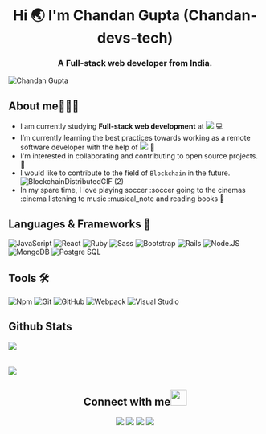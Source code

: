 <h1 align="center">Hi 🌏 I'm Chandan Gupta (Chandan-devs-tech)</h1>
<h3 align="center">A Full-stack web developer from India.</h3>
<p align="left"> <img src="https://komarev.com/ghpvc/?username=Chandan-devs-tech&label=Views&color=blue&style=plastic" alt="Chandan Gupta" /></p>

## **About me**🧔🏻‍♂️

- I am currently studying **Full-stack web development** at ![](https://img.shields.io/badge/-Microverse-blueviolet) :computer:
- I’m currently learning the best practices towards working as a remote software developer with the help of ![](https://img.shields.io/badge/-Microverse-blueviolet) :book:
- I'm interested in collaborating and contributing to open source projects. 👯
- I would like to contribute to the field of `Blockchain` in the future.
![BlockchainDistributedGIF (2)](https://user-images.githubusercontent.com/65088027/209713980-1cb52bd9-2367-48f2-a90f-c656001f61cb.gif)
- In my spare time, I love playing soccer :soccer going to the cinemas :cinema listening to music :musical_note and reading books 📔 

## **Languages & Frameworks** 📶 

![JavaScript](https://icongr.am/devicon/javascript-original.svg?size=50&color=currentColor)
![React](https://icongr.am/devicon/react-original.svg?size=50&color=currentColor)
![Ruby](https://icongr.am/devicon/ruby-original-wordmark.svg?size=50&color=d26a6a)
![Sass](https://icongr.am/devicon/sass-original.svg?size=50&color=currentColor)
![Bootstrap](https://icongr.am/devicon/bootstrap-plain-wordmark.svg?size=50&color=e86d6d)
![Rails](https://icongr.am/devicon/rails-original-wordmark.svg?size=50&color=e98b8b)
![Node.JS](https://icongr.am/devicon/nodejs-original-wordmark.svg?size=50&color=e98b8b)
![MongoDB](https://icongr.am/devicon/mongodb-original-wordmark.svg?size=50&color=e98b8b)
![Postgre SQL](https://icongr.am/devicon/postgresql-original-wordmark.svg?size=50&color=e98b8b)

## **Tools** 🛠 

![Npm](https://icongr.am/devicon/npm-original-wordmark.svg?size=50&color=currentColor)
![Git](https://icongr.am/devicon/git-original.svg?size=50&color=currentColor)
![GitHub](https://icongr.am/devicon/github-original.svg?size=50&color=e86d6d)
![Webpack](https://icongr.am/devicon/webpack-plain-wordmark.svg?size=50&color=e98b8b)
![Visual Studio](https://icongr.am/devicon/visualstudio-plain.svg?size=50&color=e98b8b)

## **Github Stats**
<a align="center" href="https://github.com/Chandan-devs-tech/github-readme-stats">
  <img align="center" src="https://github-readme-stats.vercel.app/api?username=Chandan-devs-tech&show_icons=true&theme=merko" /><br><br><br>
</a>
<a align="center" href="https://github.com/Chandan-devs-tech/github-top-languages">
  <img align="center" src="https://github-readme-stats.vercel.app/api/top-langs/?username=Chandan-devs-tech&theme=merko" />
</a>

<h2 align="center"><b>Connect with me</b><img src="https://github.com/TheDudeThatCode/TheDudeThatCode/blob/master/Assets/Handshake.gif" height="32px"></h2>

<p align="center">
  <a target="_blank"
    href="https://www.linkedin.com/in/chandangupta-devs/"><img
    src="https://img.shields.io/badge/-LinkedIn-0077b5?style=for-the-badge&logo=LinkedIn&logoColor=white"></img></a>
  <a target="_blank"
    href="mailto:chandanguptabsb@gmail.com"><img
    src="https://img.shields.io/badge/-Gmail-D14836?style=for-the-badge&logo=Gmail&logoColor=white"></img></a>
  <a target="_blank"
    href="https://wa.me/+919794202511"><img
    src="https://img.shields.io/badge/WhatsApp-25D366?style=for-the-badge&logo=whatsapp&logoColor=white"></img></a>
  <a target="_blank"
    href="https://twitter.com/ChandanGuptaDev"><img
    src="https://img.shields.io/badge/-Twitter-1DA1F2?style=for-the-badge&logo=Twitter&logoColor=white"></img></a>
</p>


